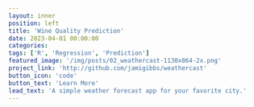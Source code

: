 ```yaml
---
layout: inner
position: left
title: 'Wine Quality Prediction'
date: 2023-04-01 00:00:00
categories: 
tags: ['R', 'Regression', 'Prediction']
featured_image: '/img/posts/02_weathercast-1130x864-2x.png'
project_link: 'http://github.com/jamigibbs/weathercast'
button_icon: 'code'
button_text: 'Learn More'
lead_text: 'A simple weather forecast app for your favorite city.'
---
```

